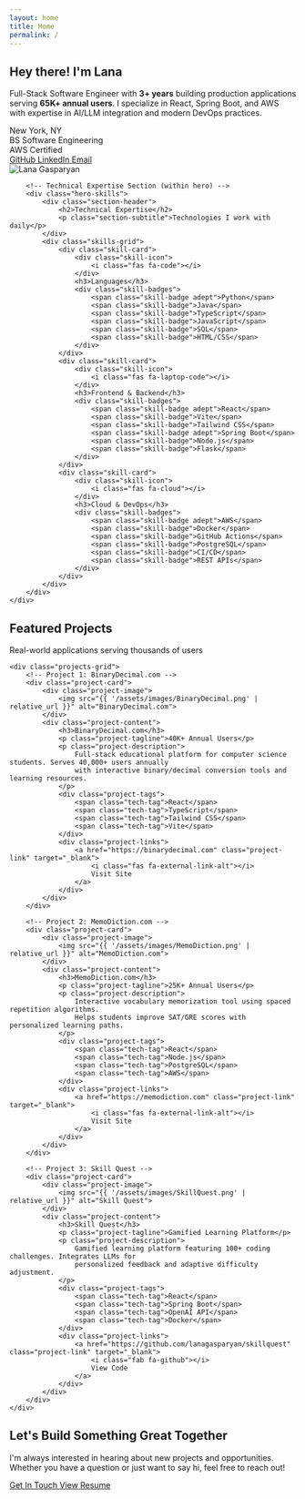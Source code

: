 ```yaml
---
layout: home
title: Home
permalink: /
---
```


<!-- HERO SECTION -->
<section class="hero" id="home">
    <div class="hero-container">
        <!-- Introduction with Image -->
        <div class="hero-intro">
            <div class="hero-content">
                <h1>Hey there! I'm <span class="highlight">Lana</span></h1>
                <p class="hero-tagline">
                    Full-Stack Software Engineer with <strong>3+ years</strong> building production applications
                    serving <strong>65K+ annual users</strong>. I specialize in React, Spring Boot, and AWS
                    with expertise in AI/LLM integration and modern DevOps practices.
                </p>
                <div class="hero-badges">
                    <div class="badge">
                        <i class="fas fa-map-marker-alt"></i>
                        New York, NY
                    </div>
                    <div class="badge">
                        <i class="fas fa-graduation-cap"></i>
                        BS Software Engineering
                    </div>
                    <div class="badge">
                        <i class="fas fa-award"></i>
                        AWS Certified
                    </div>
                </div>
                <div class="hero-buttons">
                    <a href="https://github.com/{{ site.social.github }}" class="btn btn-primary" target="_blank">
                        <i class="fab fa-github"></i>
                        GitHub
                    </a>
                    <a href="https://www.linkedin.com/in/{{ site.social.linkedin }}" class="btn btn-outline" target="_blank">
                        <i class="fab fa-linkedin"></i>
                        LinkedIn
                    </a>
                    <a href="mailto:{{ site.social.email }}" class="btn btn-outline">
                        <i class="fas fa-envelope"></i>
                        Email
                    </a>
                </div>
            </div>
            <div class="hero-image">
                <div class="profile-pic">
                    <img src="{{ '/assets/images/ProfilePic.png' | relative_url }}" alt="Lana Gasparyan">
                </div>
            </div>
        </div>

        <!-- Technical Expertise Section (within hero) -->
        <div class="hero-skills">
            <div class="section-header">
                <h2>Technical Expertise</h2>
                <p class="section-subtitle">Technologies I work with daily</p>
            </div>
            <div class="skills-grid">
                <div class="skill-card">
                    <div class="skill-icon">
                        <i class="fas fa-code"></i>
                    </div>
                    <h3>Languages</h3>
                    <div class="skill-badges">
                        <span class="skill-badge adept">Python</span>
                        <span class="skill-badge">Java</span>
                        <span class="skill-badge">TypeScript</span>
                        <span class="skill-badge">JavaScript</span>
                        <span class="skill-badge">SQL</span>
                        <span class="skill-badge">HTML/CSS</span>
                    </div>
                </div>
                <div class="skill-card">
                    <div class="skill-icon">
                        <i class="fas fa-laptop-code"></i>
                    </div>
                    <h3>Frontend & Backend</h3>
                    <div class="skill-badges">
                        <span class="skill-badge adept">React</span>
                        <span class="skill-badge">Vite</span>
                        <span class="skill-badge">Tailwind CSS</span>
                        <span class="skill-badge adept">Spring Boot</span>
                        <span class="skill-badge">Node.js</span>
                        <span class="skill-badge">Flask</span>
                    </div>
                </div>
                <div class="skill-card">
                    <div class="skill-icon">
                        <i class="fas fa-cloud"></i>
                    </div>
                    <h3>Cloud & DevOps</h3>
                    <div class="skill-badges">
                        <span class="skill-badge adept">AWS</span>
                        <span class="skill-badge">Docker</span>
                        <span class="skill-badge">GitHub Actions</span>
                        <span class="skill-badge">PostgreSQL</span>
                        <span class="skill-badge">CI/CD</span>
                        <span class="skill-badge">REST APIs</span>
                    </div>
                </div>
            </div>
        </div>
    </div>
</section>

<!-- PROJECTS SECTION -->
<section class="section" id="projects">
    <div class="section-header">
        <h2>Featured Projects</h2>
        <p class="section-subtitle">Real-world applications serving thousands of users</p>
    </div>

    <div class="projects-grid">
        <!-- Project 1: BinaryDecimal.com -->
        <div class="project-card">
            <div class="project-image">
                <img src="{{ '/assets/images/BinaryDecimal.png' | relative_url }}" alt="BinaryDecimal.com">
            </div>
            <div class="project-content">
                <h3>BinaryDecimal.com</h3>
                <p class="project-tagline">40K+ Annual Users</p>
                <p class="project-description">
                    Full-stack educational platform for computer science students. Serves 40,000+ users annually
                    with interactive binary/decimal conversion tools and learning resources.
                </p>
                <div class="project-tags">
                    <span class="tech-tag">React</span>
                    <span class="tech-tag">TypeScript</span>
                    <span class="tech-tag">Tailwind CSS</span>
                    <span class="tech-tag">Vite</span>
                </div>
                <div class="project-links">
                    <a href="https://binarydecimal.com" class="project-link" target="_blank">
                        <i class="fas fa-external-link-alt"></i>
                        Visit Site
                    </a>
                </div>
            </div>
        </div>

        <!-- Project 2: MemoDiction.com -->
        <div class="project-card">
            <div class="project-image">
                <img src="{{ '/assets/images/MemoDiction.png' | relative_url }}" alt="MemoDiction.com">
            </div>
            <div class="project-content">
                <h3>MemoDiction.com</h3>
                <p class="project-tagline">25K+ Annual Users</p>
                <p class="project-description">
                    Interactive vocabulary memorization tool using spaced repetition algorithms.
                    Helps students improve SAT/GRE scores with personalized learning paths.
                </p>
                <div class="project-tags">
                    <span class="tech-tag">React</span>
                    <span class="tech-tag">Node.js</span>
                    <span class="tech-tag">PostgreSQL</span>
                    <span class="tech-tag">AWS</span>
                </div>
                <div class="project-links">
                    <a href="https://memodiction.com" class="project-link" target="_blank">
                        <i class="fas fa-external-link-alt"></i>
                        Visit Site
                    </a>
                </div>
            </div>
        </div>

        <!-- Project 3: Skill Quest -->
        <div class="project-card">
            <div class="project-image">
                <img src="{{ '/assets/images/SkillQuest.png' | relative_url }}" alt="Skill Quest">
            </div>
            <div class="project-content">
                <h3>Skill Quest</h3>
                <p class="project-tagline">Gamified Learning Platform</p>
                <p class="project-description">
                    Gamified learning platform featuring 100+ coding challenges. Integrates LLMs for
                    personalized feedback and adaptive difficulty adjustment.
                </p>
                <div class="project-tags">
                    <span class="tech-tag">React</span>
                    <span class="tech-tag">Spring Boot</span>
                    <span class="tech-tag">OpenAI API</span>
                    <span class="tech-tag">Docker</span>
                </div>
                <div class="project-links">
                    <a href="https://github.com/lanagasparyan/skillquest" class="project-link" target="_blank">
                        <i class="fab fa-github"></i>
                        View Code
                    </a>
                </div>
            </div>
        </div>
    </div>
</section>

<!-- CTA SECTION -->
<section class="section">
    <div class="cta-section">
        <h2>Let's Build Something Great Together</h2>
        <p>
            I'm always interested in hearing about new projects and opportunities.
            Whether you have a question or just want to say hi, feel free to reach out!
        </p>
        <div class="cta-buttons">
            <a href="mailto:{{ site.social.email }}" class="btn">
                <i class="fas fa-envelope"></i>
                Get In Touch
            </a>
            <a href="{{ '/resume/' | relative_url }}" class="btn btn-outline">
                <i class="fas fa-file-alt"></i>
                View Resume
            </a>
        </div>
    </div>
</section>
